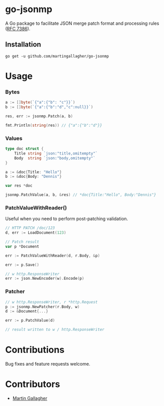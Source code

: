 # go-jsonmp
A Go package to facilitate JSON merge patch format and processing rules ([RFC 7386](https://tools.ietf.org/html/rfc7386)).

## Installation
    go get -u github.com/martingallagher/go-jsonmp

# Usage

### Bytes
```go
a := []byte(`{"a":{"b": "c"}}`)
b := []byte(`{"a":{"b":"d","c":null}}`)

res, err := jsonmp.Patch(a, b)

fmt.Println(string(res)) // {"a":{"b":"d"}}
```

### Values
```go
type doc struct {
	Title string `json:"title,omitempty"`
	Body  string `json:"body,omitempty"`
}

a := &doc{Title: "Hello"}
b := &doc{Body: "Dennis"}

var res *doc

jsonmp.PatchValue(a, b, &res) // *doc{Title:"Hello", Body:"Dennis"}
```

### PatchValueWithReader()
Useful when you need to perform post-patching validation.
```go
// HTTP PATCH /doc/123
d, err := LoadDocument(123)

// Patch result
var p *Document

err := PatchValueWithReader(d, r.Body, &p)

err := p.Save()

// w http.ResponseWriter
err := json.NewEncoder(w).Encode(p)
```

### Patcher
```go
// w http.ResponseWriter, r *http.Request
p := jsonmp.NewPatcher(r.Body, w)
d := &Document{...}

err := p.PatchValue(d)

// result written to w / http.ResponseWriter
```

# Contributions
Bug fixes and feature requests welcome.

# Contributors
- [Martin Gallagher](http://martingallagher.com/)